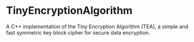 # TinyEncryptionAlgorithm
A C++ implementation of the Tiny Encryption Algorithm (TEA), a simple and fast symmetric key block cipher for secure data encryption.
